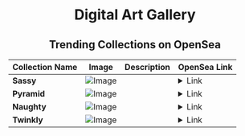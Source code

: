 <div align="center">

# Digital Art Gallery

## Trending Collections on OpenSea

| Collection Name                       | Image                                                                                     | Description                       | OpenSea Link                                                                                          |
|---------------------------------------|-------------------------------------------------------------------------------------------|-----------------------------------|--------------------------------------------------------------------------------------------------------|
| **Sassy** | ![Image](https://i.seadn.io/s/raw/files/f19a73e27700059ed001c14517b52730.jpg?w=500&auto=format?w=200&auto=format) |  | <details><summary>Link</summary>[Sassy](https://opensea.io/collection/sassy-348)</details> |
| **Pyramid** | ![Image](https://i.seadn.io/s/raw/files/c3589b164a1ce883fa0322b62b676979.jpg?w=500&auto=format?w=200&auto=format) |  | <details><summary>Link</summary>[Pyramid](https://opensea.io/collection/pyramid-60)</details> |
| **Naughty** | ![Image](https://i.seadn.io/s/raw/files/2a36ab9aae1a46d54700be261578ecae.jpg?w=500&auto=format?w=200&auto=format) |  | <details><summary>Link</summary>[Naughty](https://opensea.io/collection/naughty-409)</details> |
| **Twinkly** | ![Image](https://i.seadn.io/s/raw/files/132603b1b0c2a07293ca789e8602b43f.jpg?w=500&auto=format?w=200&auto=format) |  | <details><summary>Link</summary>[Twinkly](https://opensea.io/collection/twinkly-220)</details> |

</div>